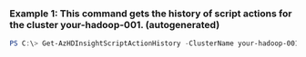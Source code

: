 ### Example 1: This command gets the history of script actions for the cluster your-hadoop-001. (autogenerated)
```powershell
PS C:\> Get-AzHDInsightScriptActionHistory -ClusterName your-hadoop-001
```

